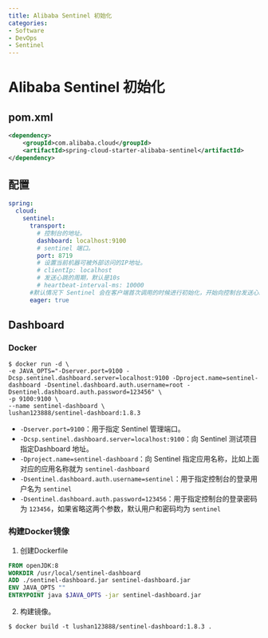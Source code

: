 ```yaml
---
title: Alibaba Sentinel 初始化
categories:
- Software
- DevOps
- Sentinel
---
```

# Alibaba Sentinel 初始化

## pom.xml

```xml
<dependency>
    <groupId>com.alibaba.cloud</groupId>
    <artifactId>spring-cloud-starter-alibaba-sentinel</artifactId>
</dependency>
```

## 配置

```yaml
spring:
  cloud:
    sentinel:
      transport:
        # 控制台的地址。
        dashboard: localhost:9100
        # sentinel 端口。
        port: 8719
        # 设置当前机器可被外部访问的IP地址。
        # clientIp: localhost
        # 发送心跳的周期，默认是10s
      	# heartbeat-interval-ms: 10000
      #默认情况下 Sentinel 会在客户端首次调用的时候进行初始化，开始向控制台发送心跳包，配置为 true 取消控制台懒加载功能。
      eager: true
```

## Dashboard

### Docker

```shell
$ docker run -d \
-e JAVA_OPTS="-Dserver.port=9100 -Dcsp.sentinel.dashboard.server=localhost:9100 -Dproject.name=sentinel-dashboard -Dsentinel.dashboard.auth.username=root -Dsentinel.dashboard.auth.password=123456" \
-p 9100:9100 \
--name sentinel-dashboard \
lushan123888/sentinel-dashboard:1.8.3
```

- `-Dserver.port=9100`：用于指定 Sentinel 管理端口。
- `-Dcsp.sentinel.dashboard.server=localhost:9100`：向 Sentinel 测试项目指定Dashboard 地址。
- `-Dproject.name=sentinel-dashboard`：向 Sentinel 指定应用名称，比如上面对应的应用名称就为 `sentinel-dashboard`
- `-Dsentinel.dashboard.auth.username=sentinel`：用于指定控制台的登录用户名为 `sentinel`
- `-Dsentinel.dashboard.auth.password=123456`：用于指定控制台的登录密码为 `123456`，如果省略这两个参数，默认用户和密码均为 `sentinel`

### 构建Docker镜像

1. 创建Dockerfile

```dockerfile
FROM openJDK:8
WORKDIR /usr/local/sentinel-dashboard
ADD ./sentinel-dashboard.jar sentinel-dashboard.jar
ENV JAVA_OPTS ""
ENTRYPOINT java $JAVA_OPTS -jar sentinel-dashboard.jar
```

2. 构建镜像。

```
$ docker build -t lushan123888/sentinel-dashboard:1.8.3 .
```
